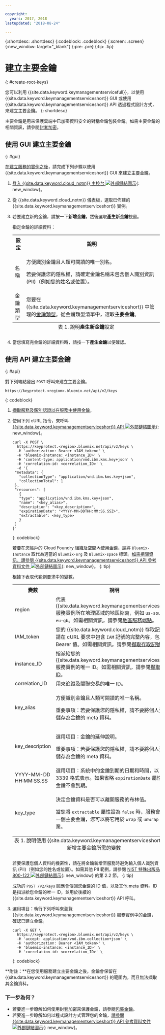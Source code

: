 ```yaml
---

copyright:
  years: 2017, 2018
lastupdated: "2018-08-24"

---
```


{:shortdesc: .shortdesc}
{:codeblock: .codeblock}
{:screen: .screen}
{:new_window: target="_blank"}
{:pre: .pre}
{:tip: .tip}

# 建立主要金鑰
{: #create-root-keys}

您可以利用 {{site.data.keyword.keymanagementservicefull}}，以使用 {{site.data.keyword.keymanagementserviceshort}} GUI 或使用 {{site.data.keyword.keymanagementserviceshort}} API 透過程式設計方式，來建立主要金鑰。
{: shortdesc}

主要金鑰是用來保護雲端中已加密資料安全的對稱金鑰包裝金鑰。如需主要金鑰的相關資訊，請參閱[封套加密](/docs/services/key-protect/concepts/envelope-encryption.html)。 

## 使用 GUI 建立主要金鑰
{: #gui}

[在建立服務的實例之後](/docs/services/key-protect/provision.html)，請完成下列步驟以使用 {{site.data.keyword.keymanagementserviceshort}} GUI 來建立主要金鑰。

1. [登入 {{site.data.keyword.cloud_notm}} 主控台 ![外部鏈結圖示](../../icons/launch-glyph.svg "外部鏈結圖示")](https://console.bluemix.net/){: new_window}。
2. 從 {{site.data.keyword.cloud_notm}} 儀表板，選取已佈建的 {{site.data.keyword.keymanagementserviceshort}} 實例。
3. 若要建立新的金鑰，請按一下**新增金鑰**，然後選取**產生新金鑰**視窗。

    指定金鑰的詳細資料：
    

    <table>
      <tr>
        <th>設定</th>
        <th>說明</th>
      </tr>
      <tr>
        <td>名稱</td>
        <td>
          <p>方便識別金鑰且人類可閱讀的唯一別名。</p>
          <p>若要保護您的隱私權，請確定金鑰名稱未包含個人識別資訊 (PII)（例如您的姓名或位置）。</p>
        </td>
      </tr>
      <tr>
        <td>金鑰類型</td>
        <td>您要在 {{site.data.keyword.keymanagementserviceshort}} 中管理的<a href="/docs/services/key-protect/concepts/envelope-encryption.html#key-types">金鑰類型</a>。從金鑰類型清單中，選取<b>主要金鑰</b>。</td>
      </tr>
      <caption style="caption-side:bottom;">表 1. 說明<b>產生新金鑰</b>設定</caption>
    </table>

4. 當您填寫完金鑰的詳細資料時，請按一下**產生金鑰**以便確認。 

## 使用 API 建立主要金鑰
{: #api}

對下列端點發出 `POST` 呼叫來建立主要金鑰。

```
https://keyprotect.<region>.bluemix.net/api/v2/keys
```
{: codeblock}

1. [擷取服務及鑑別認證以在服務中使用金鑰](/docs/services/key-protect/access-api.html)。

2. 使用下列 cURL 指令，來呼叫 [{{site.data.keyword.keymanagementserviceshort}} API ![外部鏈結圖示](../../icons/launch-glyph.svg "外部鏈結圖示")](https://console.bluemix.net/apidocs/kms){: new_window}。

    ```cURL
    curl -X POST \
      https://keyprotect.<region>.bluemix.net/api/v2/keys \
      -H 'authorization: Bearer <IAM_token>' \
      -H 'bluemix-instance: <instance_ID>' \
      -H 'content-type: application/vnd.ibm.kms.key+json' \
      -H 'correlation-id: <correlation_ID>' \
      -d '{
     "metadata": {
       "collectionType": "application/vnd.ibm.kms.key+json",
       "collectionTotal": 1
     },
     "resources": [
       {
       "type": "application/vnd.ibm.kms.key+json",
       "name": "<key_alias>",
       "description": "<key_description>",
       "expirationDate": "<YYYY-MM-DDTHH:MM:SS.SSZ>",
       "extractable": <key_type>
       }
     ]
    }'
    ```
    {: codeblock}

    若要在您帳戶的 Cloud Foundry 組織及空間內使用金鑰，請將 `Bluemix-Instance` 取代為適當的 `Bluemix-org` 及 `Bluemix-space` 標頭。[如需相關資訊，請參閱 {{site.data.keyword.keymanagementserviceshort}} API 參考資料文件 ![外部鏈結圖示](../../icons/launch-glyph.svg "外部鏈結圖示")](https://console.bluemix.net/apidocs/kms){: new_window}。
    {: tip}

    根據下表取代範例要求中的變數。
    <table>
      <tr>
        <th>變數</th>
        <th>說明</th>
      </tr>
      <tr>
        <td><varname>region</varname></td>
        <td>代表 {{site.data.keyword.keymanagementserviceshort}} 服務實例所在地理區域的地區縮寫，例如 <code>us-south</code> 或 <code>eu-gb</code>。如需相關資訊，請參閱<a href="/docs/services/key-protect/regions.html#endpoints">地區服務端點</a>。</td>
      </tr>
      <tr>
        <td><varname>IAM_token</varname></td>
        <td>您的 {{site.data.keyword.cloud_notm}} 存取記號。請在 cURL 要求中包含 <code>IAM</code> 記號的完整內容，包括 Bearer 值。如需相關資訊，請參閱<a href="/docs/services/key-protect/access-api#retrieve-token">擷取存取記號</a>。</td>
      </tr>
      <tr>
        <td><varname>instance_ID</varname></td>
        <td>指派給您的 {{site.data.keyword.keymanagementserviceshort}} 服務實例的唯一 ID。如需相關資訊，請參閱<a href="/docs/services/key-protect/access-api.html#retrieve-instance-ID">擷取實例 ID</a>。</td>
      </tr>
      <tr>
        <td><varname>correlation_ID</varname></td>
        <td>用來追蹤及關聯交易的唯一 ID。</td>
      </tr>
      <tr>
        <td><varname>key_alias</varname></td>
        <td>
          <p>方便識別金鑰且人類可閱讀的唯一名稱。</p>
          <p>重要事項：若要保護您的隱私權，請不要將個人資料儲存為金鑰的 meta 資料。</p>
        </td>
      </tr>
      <tr>
        <td><varname>key_description</varname></td>
        <td>
          <p>選用項目：金鑰的延伸說明。</p>
          <p>重要事項：若要保護您的隱私權，請不要將個人資料儲存為金鑰的 meta 資料。</p>
        </td>
      </tr>
      <tr>
        <td><varname>YYYY-MM-DD</varname><br><varname>HH:MM:SS.SS</varname></td>
        <td>選用項目：系統中的金鑰到期的日期和時間，以 RFC 3339 格式表示。如果省略 <code>expirationDate</code> 屬性，則金鑰不會到期。</td>
      </tr>
      <tr>
        <td><varname>key_type</varname></td>
        <td>
          <p>決定金鑰資料是否可以離開服務的布林值。</p>
          <p>當您將 <code>extractable</code> 屬性設為 <code>false</code> 時，服務會建立一個主要金鑰，您可以將它用於 <code>wrap</code> 或 <code>unwrap</code> 作業。</p>
        </td>
      </tr>
        <caption style="caption-side:bottom;">表 1. 說明使用 {{site.data.keyword.keymanagementserviceshort}} API 新增主要金鑰所需的變數</caption>
    </table>

    若要保護您個人資料的機密性，請在將金鑰新增至服務時避免輸入個人識別資訊 (PII)（例如您的姓名或位置）。如需其他 PII 範例，請參閱 [NIST 特殊出版品 800-122 ![外部鏈結圖示](../../icons/launch-glyph.svg "外部鏈結圖示")](https://nvlpubs.nist.gov/nistpubs/Legacy/SP/nistspecialpublication800-122.pdf){: new_window} 的第 2.2 節。
    {: tip}

    成功的 `POST /v2/keys` 回應會傳回您金鑰的 ID 值，以及其他 meta 資料。ID 是指派給您金鑰的唯一 ID，並用於後續的 {{site.data.keyword.keymanagementserviceshort}} API 呼叫。

3. 選用項目：執行下列呼叫來瀏覽 {{site.data.keyword.keymanagementserviceshort}} 服務實例中的金鑰，確認已建立金鑰。

    ```cURL
    curl -X GET \
      https://keyprotect.<region>.bluemix.net/api/v2/keys \
      -H 'accept: application/vnd.ibm.collection+json' \
      -H 'authorization: Bearer <IAM_token>' \
      -H 'bluemix-instance: <instance_ID>' \
      -H 'correlation-id: <correlation_ID>' \
    ```
    {: codeblock}

**附註：**在您使用服務建立主要金鑰之後，金鑰會保留在 {{site.data.keyword.keymanagementserviceshort}} 的範圍內，而且無法擷取其金鑰資料。 

### 下一步為何？

- 若要進一步瞭解如何使用封套加密來保護金鑰，請參閱[包裝金鑰](/docs/services/key-protect/wrap-keys.html)。
- 若要進一步瞭解如何以程式設計方式管理您的金鑰，[請參閱 {{site.data.keyword.keymanagementserviceshort}} API 參考資料文件 ![外部鏈結圖示](../../icons/launch-glyph.svg "外部鏈結圖示")](https://console.bluemix.net/apidocs/kms){: new_window}。

